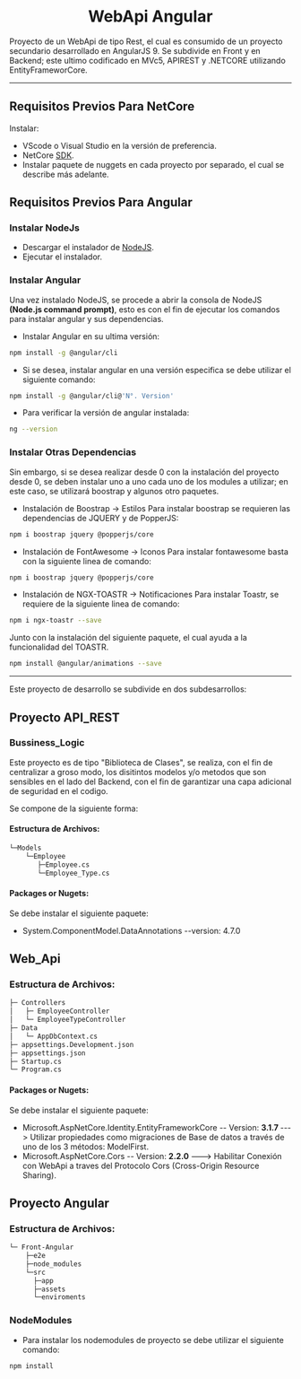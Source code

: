 <p>
    <h1 align="center"> WebApi Angular </h1>
</p>

Proyecto de un WebApi de tipo Rest, el cual es consumido de un proyecto secundario desarrollado en AngularJS 9. Se subdivide en Front y en Backend; este ultimo codificado en MVc5, APIREST y .NETCORE utilizando EntityFrameworCore.

<hr>

## Requisitos Previos Para NetCore

Instalar:
* VScode o Visual Studio en la versión de preferencia.
* NetCore [SDK](https://dotnet.microsoft.com/download/dotnet-core).
* Instalar paquete de nuggets en cada proyecto por separado, el cual se describe más adelante. 

## Requisitos Previos Para Angular

### Instalar NodeJs

* Descargar el instalador de [NodeJS](https://nodejs.org/es/).
* Ejecutar el instalador.

### Instalar Angular
Una vez instalado NodeJS, se procede a abrir la consola de NodeJS <b>(Node.js command prompt)</b>, esto es con el fin de ejecutar los comandos para instalar angular y sus dependencias.

* Instalar Angular en su ultima versión:
```bash
npm install -g @angular/cli
```

* Si se desea, instalar angular en una versión especifica se debe utilizar el siguiente comando:
```bash
npm install -g @angular/cli@'N°. Version'
```

* Para verificar la versión de angular instalada:

```bash
ng --version
```

### Instalar Otras Dependencias

Sin embargo, si se desea realizar desde 0 con la instalación del proyecto desde 0, se deben instalar uno a uno cada uno de los modules a utilizar; en este caso, se utilizará boostrap y algunos otro paquetes.

* Instalación de Boostrap -> Estilos
Para instalar boostrap se requieren las dependencias de JQUERY y de PopperJS:

```bash
npm i boostrap jquery @popperjs/core
```

* Instalación de FontAwesome -> Iconos
Para instalar fontawesome basta con la siguiente linea de comando:

```bash
npm i boostrap jquery @popperjs/core
```

* Instalación de NGX-TOASTR -> Notificaciones
Para instalar Toastr, se requiere de la siguiente linea de comando:

```bash
npm i ngx-toastr --save
```
Junto con la instalación del siguiente paquete, el cual ayuda a la funcionalidad del TOASTR.

```bash
npm install @angular/animations --save
```

<hr>

Este proyecto de desarrollo se subdivide en dos subdesarrollos:  
## Proyecto API_REST


### Bussiness_Logic

Este proyecto es de tipo "Biblioteca de Clases", se realiza, con el fin de centralizar a groso modo, los disitintos modelos y/o metodos que son sensibles en el lado del Backend, con el fin de garantizar una capa adicional de seguridad en el codigo.

Se compone de la siguiente forma:

#### Estructura de Archivos:

```bash
└─Models
    └─Employee
       ├─Employee.cs
       └─Employee_Type.cs
```
#### Packages or Nugets:

Se debe instalar el siguiente paquete:

* System.ComponentModel.DataAnnotations --version: 4.7.0


## Web_Api

### Estructura de Archivos:

```bash
├─ Controllers
│   ├─ EmployeeController
│   └─ EmployeeTypeController
├─ Data
│   └─ AppDbContext.cs
├─ appsettings.Development.json
├─ appsettings.json
├─ Startup.cs
└─ Program.cs

```

#### Packages or Nugets:

Se debe instalar el siguiente paquete:

* Microsoft.AspNetCore.Identity.EntityFrameworkCore -- Version: <b> 3.1.7 </b> ---> Utilizar propiedades como migraciones de Base de datos a través de uno de los 3 métodos: ModelFirst.
* Microsoft.AspNetCore.Cors -- Version: <b> 2.2.0 </b> ---> Habilitar Conexión con WebApi a traves del Protocolo Cors (Cross-Origin Resource Sharing).

 <!-- * Microsoft.AspNetCore.Identity.EntityFrameworkCore --version:???
  * Microsoft.AspNetCore.Mvc.NewtonsoftJson --version:???
    * **VisualStudio PM>** `Install-Package Microsoft.AspNetCore.Mvc.NewtonsoftJson --Version 3.1.2`
    * **vscode CLI** `dotnet add package Microsoft.AspNetCore.Mvc.NewtonsoftJson --Version 3.1.2`
  * Microsoft.EntityFrameworkCore" --version:???
  * Microsoft.EntityFrameworkCore.InMemory --version:???
    * **VisualStudio PM>** `Install-Package Microsoft.EntityFrameworkCore.InMemory --Version 3.1`
    * **vscode CLI** 
    `dotnet add package Microsoft.EntityFrameworkCore.InMemory -Version 3.1`
  * Microsoft.EntityFrameworkCore.Sqlite --version:???
  * Microsoft.EntityFrameworkCore.SqlServer --version:???
  * Microsoft.EntityFrameworkCore.Tools --version:??? -->

## Proyecto Angular

### Estructura de Archivos:

```bash
└─ Front-Angular
    ├─e2e
    ├─node_modules 
    └─src 
      ├─app
      ├─assets
      └─enviroments
```
### NodeModules

* Para instalar los nodemodules de proyecto se debe utilizar el siguiente comando:

```bash
npm install
```